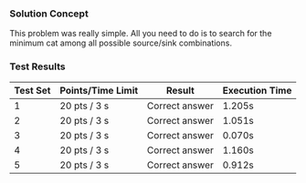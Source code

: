 ### Solution Concept

This problem was really simple. All you need to do is to search for the minimum cat among all possible source/sink combinations.


### Test Results

| Test Set | Points/Time Limit | Result | Execution Time |
|----------|-----------------|--------|----------------|
| 1 | 20 pts / 3 s | Correct answer | 1.205s |
| 2 | 20 pts / 3 s | Correct answer | 1.051s |
| 3 | 20 pts / 3 s | Correct answer | 0.070s |
| 4 | 20 pts / 3 s | Correct answer | 1.160s |
| 5 | 20 pts / 3 s | Correct answer | 0.912s |